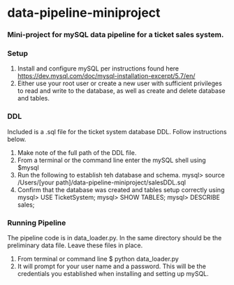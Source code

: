 # data-pipeline-miniproject

### Mini-project for mySQL data pipeline for a ticket sales system.

### Setup
1. Install and configure mySQL per instructions found here https://dev.mysql.com/doc/mysql-installation-excerpt/5.7/en/
2. Either use your root user or create a new user with sufficient privileges to read and write to the database, as well as create and delete database and tables.

### DDL
Included is a .sql file for the ticket system database DDL. Follow instructions below.
1. Make note of the full path of the DDL file.
2. From a terminal or the command line enter the mySQL shell using $mysql
3. Run the following to establish teh database and schema. mysql> source /Users/[your path]/data-pipeline-miniproject/salesDDL.sql 
4. Confirm that the database was created and tables setup correctly using mysql> USE TicketSystem; mysql> SHOW TABLES; mysql> DESCRIBE sales;

### Running Pipeline
The pipeline code is in data_loader.py. In the same directory should be the preliminary data file. Leave these files in place.
1. From terminal or command line $ python data_loader.py
2. It will prompt for your user name and a password. This will be the credentials you established when installing and setting up mySQL.

